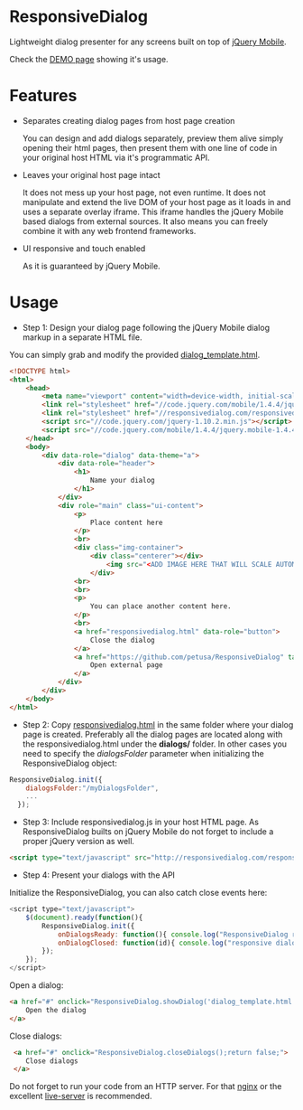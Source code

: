 # ResponsiveDialog
Lightweight dialog presenter for any screens built on top of [jQuery Mobile](http://jquerymobile.com/).

Check the [DEMO page](www.responsivedialog.com) showing it's usage.

# Features

- Separates creating dialog pages from host page creation

  You can design and add dialogs separately, preview them alive simply opening their html pages, then present them with one line of code in your original host HTML via it's programmatic API.

- Leaves your original host page intact

  It does not mess up your host page, not even runtime. It does not manipulate and extend the live DOM of your host page as it loads in and uses a separate overlay iframe. This iframe handles the jQuery Mobile based dialogs from external sources. It also means you can freely combine it with any web frontend frameworks.

- UI responsive and touch enabled

  As it is guaranteed by jQuery Mobile.

# Usage

- Step 1: Design your dialog page following the jQuery Mobile dialog markup in a separate HTML file.

You can simply grab and modify the provided [dialog_template.html](dialogs/dialog_template.html).

```html
<!DOCTYPE html>
<html>
    <head>
        <meta name="viewport" content="width=device-width, initial-scale=1">
        <link rel="stylesheet" href="//code.jquery.com/mobile/1.4.4/jquery.mobile-1.4.4.min.css" />
        <link rel="stylesheet" href="//responsivedialog.com/responsivedialog.css" />
        <script src="//code.jquery.com/jquery-1.10.2.min.js"></script>
        <script src="//code.jquery.com/mobile/1.4.4/jquery.mobile-1.4.4.min.js"></script>
    </head>
    <body>
        <div data-role="dialog" data-theme="a">
            <div data-role="header">
                <h1>
                    Name your dialog
                </h1>
            </div>
            <div role="main" class="ui-content">
                <p>
                    Place content here
                </p>
                <br>
                <div class="img-container">
                    <div class="centerer"></div>
                        <img src="<ADD IMAGE HERE THAT WILL SCALE AUTOMATICALLY>" alt="Your scalable image." />
                    </div>
                <br>
                <br>
                <p>
                    You can place another content here.
                </p>
                <br>
                <a href="responsivedialog.html" data-role="button">
                    Close the dialog
                </a>
                <a href="https://github.com/petusa/ResponsiveDialog" target="_blank" data-role="button">
                    Open external page
                </a>
            </div>
        </div>
    </body>
</html>
```

- Step 2: Copy [responsivedialog.html](dialogs/responsivedialog.html) in the same folder where your dialog page is created. Preferably all the dialog pages are located along with the responsivedialog.html under the **dialogs/** folder. In other cases you need to specify the *dialogsFolder* parameter when initializing the ResponsiveDialog object:
```javascript
ResponsiveDialog.init({ 
    dialogsFolder:"/myDialogsFolder", 
    ... 
  });
```

- Step 3: Include responsivedialog.js in your host HTML page. As ResponsiveDialog builts on jQuery Mobile do not forget to include a proper jQuery version as well.
```html
<script type="text/javascript" src="http://responsivedialog.com/responsivedialog.js"></script>
```

- Step 4: Present your dialogs with the API

Initialize the ResponsiveDialog, you can also catch close events here:
```javascript
<script type="text/javascript">
    $(document).ready(function(){
        ResponsiveDialog.init({
            onDialogsReady: function(){ console.log("ResponsiveDialog ready"); },
            onDialogClosed: function(id){ console.log("responsive dialog with id '" + id + "' closed"); }
        });
    });
</script>
```

Open a dialog:
```html
<a href="#" onclick="ResponsiveDialog.showDialog('dialog_template.html');return false;">
    Open the dialog
</a>
```

Close dialogs:
```html
 <a href="#" onclick="ResponsiveDialog.closeDialogs();return false;">
    Close dialogs
 </a>
```



Do not forget to run your code from an HTTP server. For that [nginx](http://nginx.org/) or the excellent [live-server](https://github.com/tapio/live-server) is recommended.


